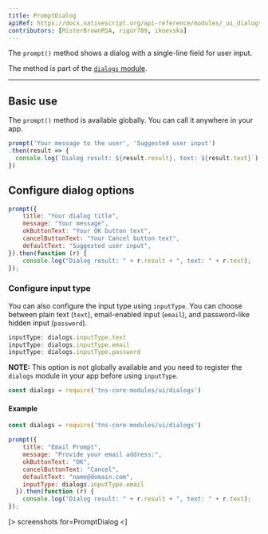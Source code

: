 ```yaml
---
title: PromptDialog
apiRef: https://docs.nativescript.org/api-reference/modules/_ui_dialogs_#prompt
contributors: [MisterBrownRSA, rigor789, ikoevska]
---
```


The `prompt()` method shows a dialog with a single-line field for user input.

The method is part of the [`dialogs` module](https://docs.nativescript.org/api-reference/modules/_ui_dialogs_).

---

## Basic use

The `prompt()` method is available globally. You can call it anywhere in your app.

```JavaScript
prompt('Your message to the user', 'Suggested user input')
.then(result => {
  console.log(`Dialog result: ${result.result}, text: ${result.text}`)
})
```

## Configure dialog options

```JavaScript
prompt({
    title: "Your dialog title",
    message: "Your message",
    okButtonText: "Your OK button text",
    cancelButtonText: "Your Cancel button text",
    defaultText: "Suggested user input",
}).then(function (r) {
    console.log("Dialog result: " + r.result + ", text: " + r.text);
});
```

### Configure input type

You can also configure the input type using `inputType`. You can choose between plain text (`text`), email-enabled input (`email`), and password-like hidden input (`password`).

```JavaScript
inputType: dialogs.inputType.text
inputType: dialogs.inputType.email
inputType: dialogs.inputType.password
```

**NOTE:** This option is not globally available and you need to register the `dialogs` module in your app before using `inputType`.

```JavaScript
const dialogs = require('tns-core-modules/ui/dialogs')
```

#### Example

```JavaScript
const dialogs = require('tns-core-modules/ui/dialogs')

prompt({
    title: "Email Prompt",
    message: "Provide your email address:",
    okButtonText: "OK",
    cancelButtonText: "Cancel",
    defaultText: "name@domain.com",
    inputType: dialogs.inputType.email
  }).then(function (r) {
    console.log("Dialog result: " + r.result + ", text: " + r.text);
});
```

[> screenshots for=PromptDialog <]